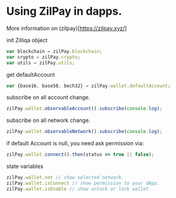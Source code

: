# Using ZilPay in dapps.

More information on (zilpay)[https://zilpay.xyz/]


init Zilliqa object
```javaScript
var blockchain = zilPay.blockchain;
var crypto = zilPay.crypto;
var utils = zilPay.utils;
```

get defaultAccount
```javaScript
var {base16, base58, bech32} = zilPay.wallet.defaultAccount;
```

subscribe on all account change.
```javaScript
zilPay.wallet.observableAccount().subscribe(console.log);
```
subscribe on all network change.
```javaScript
zilPay.wallet.observableNetwork().subscribe(console.log);
```

if default Account is null, you need ask permission via:
```javaScript
zilPay.wallet.connect().then(status => true || false);
```

state variables
```javaScript
zilPay.wallet.net // show selected network.
zilPay.wallet.isConnect // show permission to your dApp.
zilPay.wallet.isEnable // show unlock or lock wallet.
```